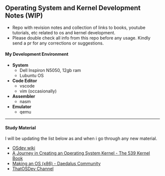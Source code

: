 ## Operating System and Kernel Development Notes (WIP)
- Repo with revision notes and collection of links to books, youtube tutorials, etc related to os and kernel development.
- Please double check all info from this repo before any usage. Kindly send a pr for any corrections or suggestions.


#### My Development Environment
- **System**
  - Dell Inspiron N5050, 12gb ram
  - Lubuntu OS
- **Code Editor**
  - vscode
  - vim (occasionally)
- **Assembler**
  - nasm
- **Emulator**
  - qemu

---
#### Study Material

I will be updating the list below as and when i go through any new material.
- [OSdev wiki](https://wiki.osdev.org)
- [A Journey in Creating an Operating System Kernel - The 539 Kernel Book](https://539kernel.com/)
- [Making an OS (x86) - Daedalus Community](https://www.youtube.com/playlist?list=PLm3B56ql_akNcvH8vvJRYOc7TbYhRs19M)
- [ThatOSDev Channel](https://www.youtube.com/playlist?list=PLwH94sFU_ljPi2ClIcWIvuc1GdLT81uuH) 

